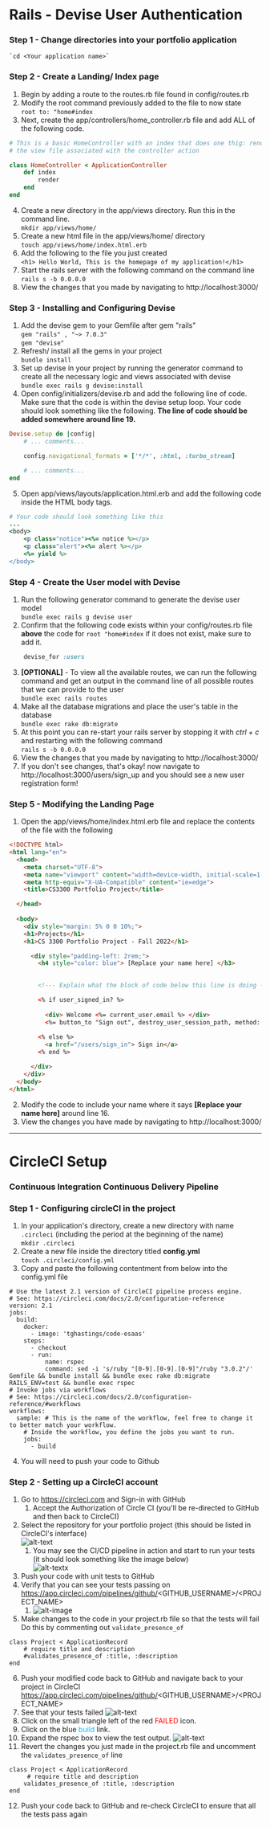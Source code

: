 
# Rails - Devise User Authentication

### Step 1 - Change directories into your portfolio application <br>
    `cd <Your application name>`

### Step 2 - Create a Landing/ Index page

1. Begin by adding a route to the routes.rb file found in config/routes.rb
2. Modify the root command previously added to the file to now state <br>
`root to: "home#index`
3. Next, create the app/controllers/home_controller.rb file and add ALL of the following code.

```ruby
# This is a basic HomeController with an index that does one thig: render 
# the view file associated with the controller action

class HomeController < ApplicationController
    def index
        render
    end
end
   ```

4. Create a new directory in the app/views directory. Run this in the command line.<br>
`mkdir app/views/home/`
5. Create a new html file in the app/views/home/ directory<br>
`touch app/views/home/index.html.erb`
6. Add the following to the file you just created <br>
`<h1> Hello World, This is the homepage of my application!</h1>`
7. Start the rails server with the following command on the command line <br>
`rails s -b 0.0.0.0`
8. View the changes that you made by navigating to http://localhost:3000/

### Step 3 - Installing and Configuring Devise

1. Add the devise gem to your Gemfile after gem "rails" <br>
   `gem "rails" , "~> 7.0.3"` <br>
   `gem "devise"`
2. Refresh/ install all the gems in your project<br>
`bundle install`
3. Set up devise in your project by running the generator command to create all the necessary logic and views 
associated with devise<br>
`bundle exec rails g devise:install`
4. Open config/initializers/devise.rb and add the following line of code. Make sure that the code is within the devise 
setup loop. Your code should look something like the following. **The line of code should be added somewhere around line 19.**<br>
```ruby
Devise.setup do |config|
    # ... comments...

    config.navigational_formats = ['*/*', :html, :turbo_stream]

    # ... comments...
end
```
5. Open app/views/layouts/application.html.erb and add the following code inside the HTML body tags.<br>
```Ruby
# Your code should look something like this
...
<body>
    <p class="notice"><%= notice %></p> 
    <p class="alert"><%= alert %></p> 
    <%= yield %>
</body>
```

### Step 4 - Create the User model with Devise
1. Run the following generator command to generate the devise user model<br>
`bundle exec rails g devise user`
2. Confirm that the following code exists within your config/routes.rb file **above** the code for `root "home#index` if it does not exist, make sure to add it.<br>
```ruby
    devise_for :users
```
3. **[OPTIONAL]** - To view all the available routes, we can run the following command and get an output in the command line of all possible routes that we can provide to the user<br>
`bundle exec rails routes`
4. Make all the database migrations and place the user's table in the database<br>
`bundle exec rake db:migrate`
5. At this point you can re-start your rails server by stopping it with *ctrl + c*  and restarting with the following command <br>
`rails s -b 0.0.0.0`
6. View the changes that you made by navigating to http://localhost:3000/
7. If you don't see changes, that's okay! now navigate to http://localhost:3000/users/sign_up and you should see a new user registration form!

### Step 5 - Modifying the Landing Page
1. Open the app/views/home/index.html.erb file and replace the contents of the file with the following
```HTML
<!DOCTYPE html>
<html lang="en">
  <head>
    <meta charset="UTF-8">
    <meta name="viewport" content="width=device-width, initial-scale=1.0">
    <meta http-equiv="X-UA-Compatible" content="ie=edge">
    <title>CS3300 Portfolio Project</title>

  </head>
  
  <body>
    <div style="margin: 5% 0 0 10%;">
    <h1>Projects</h1>   
    <h1>CS 3300 Portfolio Project - Fall 2022</h1>

      <div style="padding-left: 2rem;">
        <h4 style="color: blue"> [Replace your name here] </h3>
        

        <!--- Explain what the block of code below this line is doing --->

        <% if user_signed_in? %>
          
          <div> Welcome <%= current_user.email %> </div>
          <%= button_to "Sign out", destroy_user_session_path, method: :delete %> 
        
        <% else %>
          <a href="/users/sign_in"> Sign in</a>
        <% end %>

      </div>
    </div>
  </body>
</html>
```

2. Modify the code to include your name where it says **[Replace your name here]** around line 16.<br>
3. View the changes you have made by navigating to http://localhost:3000/ <br>

<hr>

# CircleCI Setup
### Continuous Integration Continuous Delivery Pipeline

### Step 1 - Configuring circleCI in the project
1. In your application's directory, create a new directory with name `.circleci` (including the period at the beginning 
of the name)<br>
`mkdir .circleci`
2. Create a new file inside the directory titled **config.yml**<br>
`touch .circleci/config.yml`
3. Copy and paste the following contentment from below into the config.yml file<br>
```YML
# Use the latest 2.1 version of CircleCI pipeline process engine.
# See: https://circleci.com/docs/2.0/configuration-reference
version: 2.1
jobs:
  build:
    docker:
      - image: 'tghastings/code-esaas'
    steps:
      - checkout
      - run:
          name: rspec
          command: sed -i 's/ruby "[0-9].[0-9].[0-9]"/ruby "3.0.2"/' Gemfile && bundle install && bundle exec rake db:migrate RAILS_ENV=test && bundle exec rspec
# Invoke jobs via workflows
# See: https://circleci.com/docs/2.0/configuration-reference/#workflows
workflows:
  sample: # This is the name of the workflow, feel free to change it to better match your workflow.
    # Inside the workflow, you define the jobs you want to run.
    jobs:
      - build
```
4. You will need to push your code to Github

### Step 2 - Setting up a CircleCI account
1. Go to https://circleci.com and Sign-in with GitHub
   1. Accept the Authorization of Circle CI (you'll be re-directed to GitHub and then back to CircleCI)
2. Select the repository for your portfolio project (this should be listed in CircleCI's interface)<br>
![alt-text](circleCI-step1.png)
   1. You may see the CI/CD pipeline in action and start to run your tests (it should look something like the image below)<br>
   ![alt-textx](circleCI-step2.png)
3. Push your code with unit tests to GitHub
4. Verify that you can see your tests passing on https://app.circleci.com/pipelines/github/<GITHUB_USERNAME>/<PROJECT_NAME> <br>
   1. ![alt-image](circleCI-step3.png)
5. Make changes to the code in your project.rb file so that the tests will fail Do this by commenting out `validate_presence_of`<br>
```
class Project < ApplicationRecord
    # require title and description
    #validates_presence_of :title, :description
end
```
6. Push your modified code back to GitHub and navigate back to your project in CircleCI https://app.circleci.com/pipelines/github/<GITHUB_USERNAME>/<PROJECT_NAME> <br>
7. See that your tests failed
   ![alt-text](circleCI-step4.png)
8. Click on the small triangle left of the red <span style="color:red;">FAILED</span> icon.<br>
9. Click on the blue <span style="color:#00BFFF;">build</span> link.
10. Expand the rspec box to view the test output.
    ![alt-text](circleCI-step5.png)
11. Revert the changes you just made in the project.rb file and uncomment the `validates_presence_of` line
```
class Project < ApplicationRecord
     # require title and description
    validates_presence_of :title, :description
end
```
12. Push your code back to GitHub and re-check CircleCI to ensure that all the tests pass again<br>
